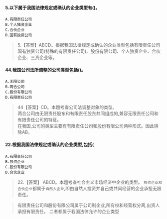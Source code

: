 #### 5.以下属于我国法律规定或确认的企业类型有()。
    A.有限责任公司
    B.个人独资企业
    C.合伙企业
    D.国有独资公司
>   5.【答案】ABCD。根据我国法律规定或确认的企业类型包括有限责任公司
    国有独资公司(特殊的有限责任公司)、股份有限公司、个人独资企业、合伙企业、三资企业等。

#### 44.我国公司法所调整的公司类型包括()。
    A.无限公司
    B.两合公司
    C.股份有限公司
    D.有限责任公司
>   44【答案】CD。本题考查公司法调整对象的类型。    
两合公司由无限责任股东和有限责任股东共同组成的,兼容无限责任公司和有限责任公司的特征。    
在我国,公司的类型主要有有限责任公司和股份有限公司两种形式。因此排除AB。    


#### 22.根据我国法律规定或确认的企业类型,包括(
    A.有限责任公司
    B.独资企业
    C.股份有限公司
    D.合伙企业
>   22.【答案】 ABCD。本题考查社会主义市场经济中企业的类型。
`独资企业和合伙企业`都属于`自然人企业`,即由自然人投资并自己或共同经营的企业承担无限责任。

>   有限责任公司和股份有限公司属于公司制企业,所有权和经营权分离,出资人承担有限责任。
    二者都属于我国法律允许的企业类型






















    